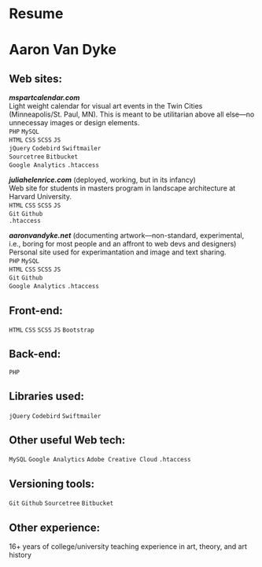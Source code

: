 # Resume
# Aaron Van Dyke

## Web sites:

***mspartcalendar.com***<br>
Light weight calendar for visual art events in the Twin Cities (Minneapolis/St. Paul, MN). This is meant to be utilitarian above all else—no unnecessay images or design elements.<br>
`PHP`  `MySQL`<br>
`HTML`  `CSS`  `SCSS`  `JS`<br>
`jQuery`  `Codebird`  `Swiftmailer`<br>
`Sourcetree`  `Bitbucket`<br>
`Google Analytics`  `.htaccess`

***juliahelenrice.com*** (deployed, working, but in its infancy)<br>
Web site for students in masters program in landscape architecture at Harvard University.<br>
`HTML`  `CSS`  `SCSS`  `JS`<br>
`Git`  `Github`<br>
`.htaccess`

***aaronvandyke.net*** (documenting artwork—non-standard, experimental, i.e., boring for most people and an affront to web devs and designers)<br>
Personal site used for experimantation and image and text sharing.<br>
`PHP`  `MySQL`<br>
`HTML`  `CSS`  `SCSS`  `JS`<br>
`Git`  `Github`<br>
`Google Analytics`  `.htaccess`

## Front-end:

`HTML`  `CSS`  `SCSS`  `JS`  `Bootstrap`

## Back-end:

`PHP`

## Libraries used:

`jQuery`  `Codebird`  `Swiftmailer`

## Other useful Web tech:

`MySQL`  `Google Analytics`  `Adobe Creative Cloud`  `.htaccess`

## Versioning tools:

`Git`  `Github`  `Sourcetree`  `Bitbucket`

## Other experience:
16+ years of college/university teaching experience in art, theory, and art history
